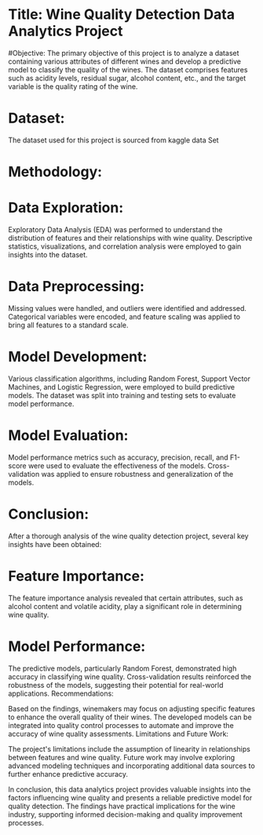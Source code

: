 # Title: Wine Quality Detection Data Analytics Project

#Objective:
The primary objective of this project is to analyze a dataset containing various attributes of different wines and develop a predictive model to classify the quality of the wines. The dataset comprises features such as acidity levels, residual sugar, alcohol content, etc., and the target variable is the quality rating of the wine.

# Dataset:
The dataset used for this project is sourced from kaggle data Set 

# Methodology:

# Data Exploration:

Exploratory Data Analysis (EDA) was performed to understand the distribution of features and their relationships with wine quality.
Descriptive statistics, visualizations, and correlation analysis were employed to gain insights into the dataset.
# Data Preprocessing:

Missing values were handled, and outliers were identified and addressed.
Categorical variables were encoded, and feature scaling was applied to bring all features to a standard scale.

# Model Development:

Various classification algorithms, including Random Forest, Support Vector Machines, and Logistic Regression, were employed to build predictive models.
The dataset was split into training and testing sets to evaluate model performance.

# Model Evaluation:

Model performance metrics such as accuracy, precision, recall, and F1-score were used to evaluate the effectiveness of the models.
Cross-validation was applied to ensure robustness and generalization of the models.

# Conclusion:
After a thorough analysis of the wine quality detection project, several key insights have been obtained:

# Feature Importance:

The feature importance analysis revealed that certain attributes, such as alcohol content and volatile acidity, play a significant role in determining wine quality.

# Model Performance:

The predictive models, particularly Random Forest, demonstrated high accuracy in classifying wine quality.
Cross-validation results reinforced the robustness of the models, suggesting their potential for real-world applications.
Recommendations:

Based on the findings, winemakers may focus on adjusting specific features to enhance the overall quality of their wines.
The developed models can be integrated into quality control processes to automate and improve the accuracy of wine quality assessments.
Limitations and Future Work:

The project's limitations include the assumption of linearity in relationships between features and wine quality.
Future work may involve exploring advanced modeling techniques and incorporating additional data sources to further enhance predictive accuracy.

In conclusion, this data analytics project provides valuable insights into the factors influencing wine quality and presents a reliable predictive model for quality detection. The findings have practical implications for the wine industry, supporting informed decision-making and quality improvement processes.

